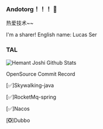 ### Andotorg！！！ 👋

热爱技术~~

I'm a sharer! English name: Lucas Ser

### TAL

<!--
**andotorg/andotorg** is a ✨ _special_ ✨ repository because its `README.md` (this file) appears on your GitHub profile.

Here are some ideas to get you started:

- 🔭 I’m currently working on ...
- 🌱 I’m currently learning ...
- 👯 I’m looking to collaborate on ...
- 🤔 I’m looking for help with ...
- 💬 Ask me about ...
- 📫 How to reach me: ...
- 😄 Pronouns: ...
- ⚡ Fun fact: ...
-->


![Hemant Joshi Github Stats](https://github-readme-stats.vercel.app/api?username=andotorg&show_icons=true&title_color=fff&icon_color=79ff97&text_color=9f9f9f&bg_color=151515&hide=["contribs"])


OpenSource Commit Record

[✅]Skywalking-java

[✅]RocketMq-spring

[✅]Nacos

[❎]Dubbo 
